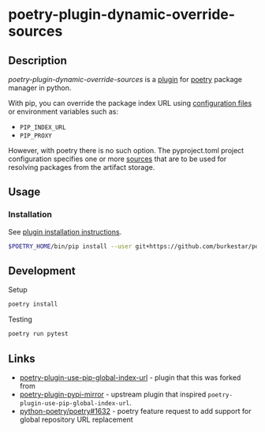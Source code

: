 # poetry-plugin-dynamic-override-sources

## Description

*poetry-plugin-dynamic-override-sources* is a [plugin](https://python-poetry.org/docs/master/plugins/)
for [poetry](https://python-poetry.org/) package manager in python.

With pip, you can override the package index URL using [configuration files](https://pip.pypa.io/en/stable/topics/configuration/)
or environment variables such as:

- `PIP_INDEX_URL`
- `PIP_PROXY`

However, with poetry there is no such option.  The pyproject.toml project configuration specifies one or more
[sources](https://python-poetry.org/docs/repositories/#package-sources) that are to be used for resolving packages from the artifact storage.

## Usage

### Installation

See [plugin installation instructions](https://python-poetry.org/docs/plugins#using-plugins).

```bash
$POETRY_HOME/bin/pip install --user git+https://github.com/burkestar/poetry-plugin-dynamic-override-sources
```

## Development

Setup

```bash
poetry install
```

Testing

```bash
poetry run pytest
```


## Links

- [poetry-plugin-use-pip-global-index-url](https://github.com/BaxHugh/poetry-plugin-use-pip-global-index-url) - plugin that this was forked from
- [poetry-plugin-pypi-mirror](https://github.com/arcesium/poetry-plugin-pypi-mirror) - upstream plugin that inspired `poetry-plugin-use-pip-global-index-url`.
- [python-poetry/poetry#1632](https://github.com/python-poetry/poetry/issues/1632) - poetry feature request to add support for global repository URL replacement
